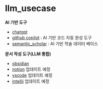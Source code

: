 # llm_usecase

**AI 기반 도구**

- [chatgpt](chatgpt.md) 
- [github copilot](github_copilot.md) : AI 기반 코드 자동 완성 도구
- [semantic_scholar](semantic_scholar.md) : AI 기반 학술 데이터 베이스


**문서 작성 도구(LLM 통합)**
- [obsidian](docs_edit_obsidian.md)
- [notion](notion.md) 업데이트 예정
- [vscode]() 업데이트 예정
- [intellij]() 업데이트 예정
